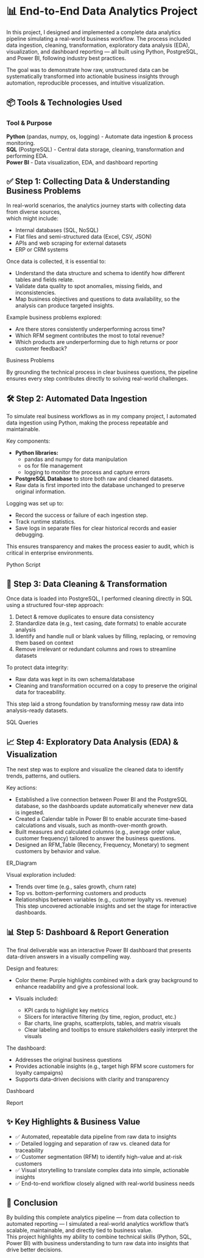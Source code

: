 
# 📊 End-to-End Data Analytics Project

In this project, I designed and implemented a complete data analytics pipeline simulating a real-world business workflow.
The process included data ingestion, cleaning, transformation, exploratory data analysis (EDA), visualization, and dashboard reporting — all built using Python, PostgreSQL, and Power BI, following industry best practices.

The goal was to demonstrate how raw, unstructured data can be systematically transformed into actionable business insights through automation, reproducible processes, and intuitive visualization.

## 📦 Tools & Technologies Used
### Tool & Purpose
**Python** (pandas, numpy, os, logging)	- Automate data ingestion & process monitoring.   
**SQL** (PostgreSQL) - Central data storage, cleaning, transformation and performing EDA.  
**Power BI** - Data visualization, EDA, and dashboard reporting


## ✅ Step 1: Collecting Data & Understanding Business Problems
In real-world scenarios, the analytics journey starts with collecting data from diverse sources,  
which might include:
- Internal databases (SQL, NoSQL)
- Flat files and semi-structured data (Excel, CSV, JSON)
- APIs and web scraping for external datasets
- ERP or CRM systems

Once data is collected, it is essential to:
- Understand the data structure and schema to identify how different tables and fields relate.
- Validate data quality to spot anomalies, missing fields, and inconsistencies.
- Map business objectives and questions to data availability, so the analysis can produce targeted insights.

Example business problems explored:
- Are there stores consistently underperforming across time?
- Which RFM segment contributes the most to total revenue?
- Which products are underperforming due to high returns or poor customer feedback?

Business Problems

By grounding the technical process in clear business questions, the pipeline ensures every step contributes directly to solving real-world challenges.

## 🛠 Step 2: Automated Data Ingestion
To simulate real business workflows as in my company project, I automated data ingestion using Python, making the process repeatable and maintainable.

Key components:
- **Python libraries:**
	- pandas and numpy for data manipulation
	- os for file management
	- logging to monitor the process and capture errors
- **PostgreSQL Database** to store both raw and cleaned datasets.
- Raw data is first imported into the database unchanged to preserve original information.

Logging was set up to:
- Record the success or failure of each ingestion step.
- Track runtime statistics.
- Save logs in separate files for clear historical records and easier debugging.

This ensures transparency and makes the process easier to audit, which is critical in enterprise environments.

Python Script 

## 🧹 Step 3: Data Cleaning & Transformation
Once data is loaded into PostgreSQL, I performed cleaning directly in SQL using a structured four-step approach:
1. Detect & remove duplicates to ensure data consistency
2. Standardize data (e.g., text casing, date formats) to enable accurate analysis
3. Identify and handle null or blank values by filling, replacing, or removing them based on context
4. Remove irrelevant or redundant columns and rows to streamline datasets

To protect data integrity:
- Raw data was kept in its own schema/database
- Cleaning and transformation occurred on a copy to preserve the original data for traceability.

This step laid a strong foundation by transforming messy raw data into analysis-ready datasets.

SQL Queries

## 📈 Step 4: Exploratory Data Analysis (EDA) & Visualization
The next step was to explore and visualize the cleaned data to identify trends, patterns, and outliers.

Key actions:
- Established a live connection between Power BI and the PostgreSQL database, so the dashboards update automatically whenever new data is ingested.
- Created a Calendar table in Power BI to enable accurate time-based calculations and visuals, such as month-over-month growth.
- Built measures and calculated columns (e.g., average order value, customer frequency) tailored to answer the business questions.
- Designed an RFM_Table (Recency, Frequency, Monetary) to segment customers by behavior and value.

ER_Diagram

Visual exploration included:
- Trends over time (e.g., sales growth, churn rate)
- Top vs. bottom-performing customers and products
- Relationships between variables (e.g., customer loyalty vs. revenue)
This step uncovered actionable insights and set the stage for interactive dashboards.

## 📊 Step 5: Dashboard & Report Generation
The final deliverable was an interactive Power BI dashboard that presents data-driven answers in a visually compelling way.

Design and features:
- Color theme: Purple highlights combined with a dark gray background to enhance readability and give a professional look.
- Visuals included:
		
  - KPI cards to highlight key metrics
  - Slicers for interactive filtering (by time, region, product, etc.)
  - Bar charts, line graphs, scatterplots, tables, and matrix visuals
  - Clear labeling and tooltips to ensure stakeholders easily interpret the visuals

The dashboard:
- Addresses the original business questions
- Provides actionable insights (e.g., target high RFM score customers for loyalty campaigns)
- Supports data-driven decisions with clarity and transparency

Dashboard 

Report

## ✨ Key Highlights & Business Value
- ✅ Automated, repeatable data pipeline from raw data to insights
- ✅ Detailed logging and separation of raw vs. cleaned data for traceability
- ✅ Customer segmentation (RFM) to identify high-value and at-risk customers
- ✅ Visual storytelling to translate complex data into simple, actionable insights
- ✅ End-to-end workflow closely aligned with real-world business needs

## 📍 Conclusion
By building this complete analytics pipeline — from data collection to automated reporting — I simulated a real-world analytics workflow that’s scalable, maintainable, and directly tied to business value.  
This project highlights my ability to combine technical skills (Python, SQL, Power BI) with business understanding to turn raw data into insights that drive better decisions.
